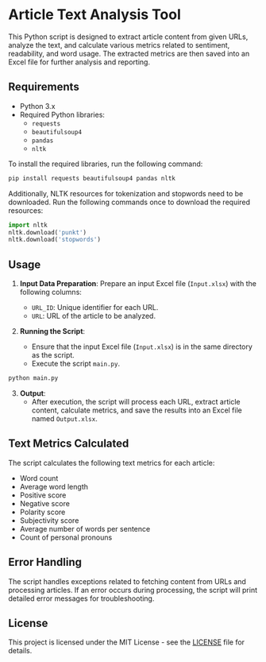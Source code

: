 # Article Text Analysis Tool

This Python script is designed to extract article content from given URLs, analyze the text, and calculate various metrics related to sentiment, readability, and word usage. The extracted metrics are then saved into an Excel file for further analysis and reporting.

## Requirements

- Python 3.x
- Required Python libraries:
  - `requests`
  - `beautifulsoup4`
  - `pandas`
  - `nltk`

To install the required libraries, run the following command:
```bash
pip install requests beautifulsoup4 pandas nltk
```

Additionally, NLTK resources for tokenization and stopwords need to be downloaded. Run the following commands once to download the required resources:
```python
import nltk
nltk.download('punkt')
nltk.download('stopwords')
```

## Usage

1. **Input Data Preparation**: Prepare an input Excel file (`Input.xlsx`) with the following columns:
   - `URL_ID`: Unique identifier for each URL.
   - `URL`: URL of the article to be analyzed.

2. **Running the Script**:
   - Ensure that the input Excel file (`Input.xlsx`) is in the same directory as the script.
   - Execute the script `main.py`.

```bash
python main.py
```

3. **Output**:
   - After execution, the script will process each URL, extract article content, calculate metrics, and save the results into an Excel file named `Output.xlsx`.

## Text Metrics Calculated

The script calculates the following text metrics for each article:
- Word count
- Average word length
- Positive score
- Negative score
- Polarity score
- Subjectivity score
- Average number of words per sentence
- Count of personal pronouns

## Error Handling

The script handles exceptions related to fetching content from URLs and processing articles. If an error occurs during processing, the script will print detailed error messages for troubleshooting.

## License

This project is licensed under the MIT License - see the [LICENSE](LICENSE) file for details.
